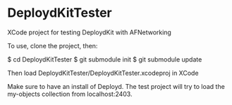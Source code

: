 DeploydKitTester
================

XCode project for testing DeploydKit with AFNetworking

To use, clone the project, then:

$ cd DeploydKitTester
$ git submodule init
$ git submodule update

Then load DeploydKitTester/DeploydKitTester.xcodeproj in XCode

Make sure to have an install of Deployd.  The test project will try to load the my-objects collection from localhost:2403.
